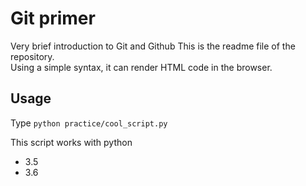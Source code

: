 # Git primer
Very brief introduction to Git and Github
This is the readme file of the repository.  
Using a simple syntax, it can render HTML code in the browser.

## Usage
Type `python practice/cool_script.py`  

This script works with python
* 3.5
* 3.6

